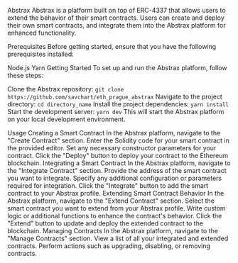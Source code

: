 Abstrax
Abstrax is a platform built on top of ERC-4337 that allows users to extend the behavior of their smart contracts. Users can create and deploy their own smart contracts, and integrate them into the Abstrax platform for enhanced functionality.

Prerequisites
Before getting started, ensure that you have the following prerequisites installed:

Node.js
Yarn
Getting Started
To set up and run the Abstrax platform, follow these steps:

Clone the Abstrax repository:
`git clone https://github.com/savchart/eth_prague_abstrax`
Navigate to the project directory:
`cd directory_name`
Install the project dependencies:
`yarn install`
Start the development server:
`yarn dev`
This will start the Abstrax platform on your local development environment.

Usage
Creating a Smart Contract
In the Abstrax platform, navigate to the "Create Contract" section.
Enter the Solidity code for your smart contract in the provided editor.
Set any necessary constructor parameters for your contract.
Click the "Deploy" button to deploy your contract to the Ethereum blockchain.
Integrating a Smart Contract
In the Abstrax platform, navigate to the "Integrate Contract" section.
Provide the address of the smart contract you want to integrate.
Specify any additional configuration or parameters required for integration.
Click the "Integrate" button to add the smart contract to your Abstrax profile.
Extending Smart Contract Behavior
In the Abstrax platform, navigate to the "Extend Contract" section.
Select the smart contract you want to extend from your Abstrax profile.
Write custom logic or additional functions to enhance the contract's behavior.
Click the "Extend" button to update and deploy the extended contract to the blockchain.
Managing Contracts
In the Abstrax platform, navigate to the "Manage Contracts" section.
View a list of all your integrated and extended contracts.
Perform actions such as upgrading, disabling, or removing contracts.